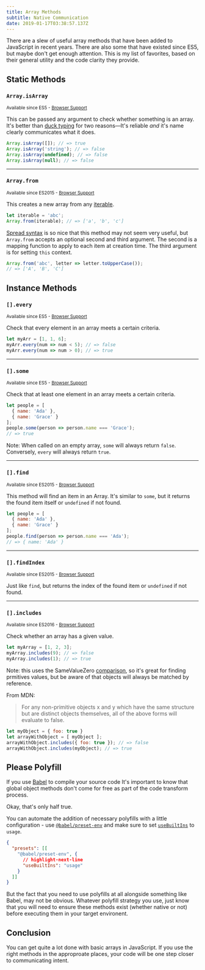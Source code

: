```yaml
---
title: Array Methods
subtitle: Native Communication
date: 2019-01-17T03:38:57.137Z
---
```


There are a slew of useful array methods that have been added to JavaScript in recent years. There are also some that have existed since ES5, but maybe don't get enough attention. This is my list of favorites, based on their general utility and the code clarity they provide.

## Static Methods

### `Array.isArray`
<small>Available since ES5 - [Browser Support](https://developer.mozilla.org/en-US/docs/Web/JavaScript/Reference/Global_Objects/Array/isArray#Browser_compatibility)</small>

This can be passed any argument to check whether something is an array. It's better than [duck typing](https://en.wikipedia.org/wiki/Duck_typing) for two reasons&mdash;It's reliable _and_ it's name clearly communicates what it does.

```js
Array.isArray([]); // => true
Array.isArray('string'); // => false
Array.isArray(undefined); // => false
Array.isArray(null); // => false
```

---

### `Array.from`
<small>Available since ES2015 - [Browser Support](https://developer.mozilla.org/en-US/docs/Web/JavaScript/Reference/Global_Objects/Array/from#Browser_compatibility)</small>

This creates a new array from any [iterable](https://developer.mozilla.org/en-US/docs/Web/JavaScript/Reference/Iteration_protocols#The_iterable_protocol).

```js
let iterable = 'abc';
Array.from(iterable); // => ['a', 'b', 'c']
```

[Spread syntax](https://developer.mozilla.org/en-US/docs/Web/JavaScript/Reference/Operators/Spread_syntax) is so nice that this method may not seem very useful, but `Array.from` accepts an optional second and third argument. The second is a mapping function to apply to each item at creation time. The third argument is for setting `this` context.

```js
Array.from('abc', letter => letter.toUpperCase());
// => ['A', 'B', 'C']
```

## Instance Methods

### `[].every`
<small>Available since ES5 - [Browser Support](https://developer.mozilla.org/en-US/docs/Web/JavaScript/Reference/Global_Objects/Array/every#Browser_compatibility)</small>

Check that every element in an array meets a certain criteria.

```js
let myArr = [1, 1, 6];
myArr.every(num => num < 5); // => false
myArr.every(num => num > 0); // => true
```

---

### `[].some`
<small>Available since ES5 - [Browser Support](https://developer.mozilla.org/en-US/docs/Web/JavaScript/Reference/Global_Objects/Array/some#Browser_compatibility)</small>

Check that at least one element in an array meets a certain criteria.

```js
let people = [
  { name: 'Ada' },
  { name: 'Grace' }
];
people.some(person => person.name === 'Grace');
// => true
```

Note: When called on an empty array, `some` will always return `false`. Conversely, `every` will always return `true`.

---

### `[].find`
<small>Available since ES2015 - [Browser Support](https://developer.mozilla.org/en-US/docs/Web/JavaScript/Reference/Global_Objects/Array/find#Browser_compatibility)</small>

This method will find an item in an Array. It's similar to `some`, but it returns the found item itself or `undefined` if not found.

```js
let people = [
  { name: 'Ada' },
  { name: 'Grace' }
];
people.find(person => person.name === 'Ada');
// => { name: 'Ada' }
```

---

### `[].findIndex`
<small>Available since ES2015 - [Browser Support](https://developer.mozilla.org/en-US/docs/Web/JavaScript/Reference/Global_Objects/Array/findIndex#Browser_compatibility)</small>

Just like `find`, but returns the index of the found item or `undefined` if not found.

---

### `[].includes`
<small>Available since ES2016 - [Browser Support](https://developer.mozilla.org/en-US/docs/Web/JavaScript/Reference/Global_Objects/Array/includes#Browser_compatibility)</small>

Check whether an array has a given value.

```js
let myArray = [1, 2, 3];
myArray.includes(9); // => false
myArray.includes(1); // => true
```

Note: this uses the SameValueZero [comparison](https://developer.mozilla.org/en-US/docs/Web/JavaScript/Equality_comparisons_and_sameness), so it's great for finding prmitives values, but be aware of that objects will always be matched by reference.

From MDN:
> For any non-primitive objects x and y which have the same structure but are distinct objects themselves, all of the above forms will evaluate to false.

```js
let myObject = { foo: true }
let arrayWithObject = [ myObject ];
arrayWithObject.includes({ foo: true }); // => false
arrayWithObject.includes(myObject); // => true
```

## Please Polyfill
If you use [Babel](https://babeljs.io/) to compile your source code It's important to know that global object methods don't come for free as part of the code transform process.

Okay, that's only half true.

You can automate the addition of necessary polyfills with a little configuration - use [`@babel/preset-env`](https://babeljs.io/docs/en/babel-preset-env) and make sure to set [`useBuiltIns`](https://babeljs.io/docs/en/babel-preset-env#usebuiltins) to `usage`.

<!-- .babelrc -->
```json
{
  "presets": [[
    "@babel/preset-env", {
      // highlight-next-line
      "useBuiltIns": "usage"
    }
  ]]
}
```

But the fact that you need to use polyfills at all alongside something like Babel, may not be obvious. Whatever polyfill strategy you use, just know that you will need to ensure these methods exist (whether native or not) before executing them in your target environent.

## Conclusion
You can get quite a lot done with basic arrays in JavaScript. If you use the right methods in the approproate places, your code will be one step closer to communicating intent.

